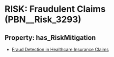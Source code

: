 # RISK: __Fraudulent Claims__ (PBN__Risk_3293)

## Property: has_RiskMitigation

* [Fraud Detection in Healthcare Insurance Claims](PBN__Mitigation_1936)

